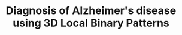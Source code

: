 ---
id:             2013-lbp
title:          Diagnosis of Alzheimer's disease using 3D Local Binary Patterns
authors:        <b>Pedro Morgado</b>, Margarida Silveira and Jorge S Marques
venue:          "Computer Methods in Biomechanics and Biomedical Engineering: Imaging Visualization, Vol. 1, April, 2013"
year:           "2013"
thumbnail:      assets/publications/2013-lbp/thumbnail.png
links:
    pdf:        assets/publications/2013-lbp/paper.pdf
    bibtex:     assets/publications/2013-lbp/ref.txt
other_venues:
    - title:    Extending Local Binary Patterns to 3D for the Diagnosis of Alzheimer's Disease
      venue:    International Symposium on Biomedical Imaging (ISBI), San Francisco, CA, 2013.
      links:
        pdf:    assets/publications/2013-lbp-isbi/paper.pdf
        bibtex: assets/publications/2013-lbp-isbi/ref.txt
        poster: assets/publications/2013-lbp-isbi/poster.pdf
---